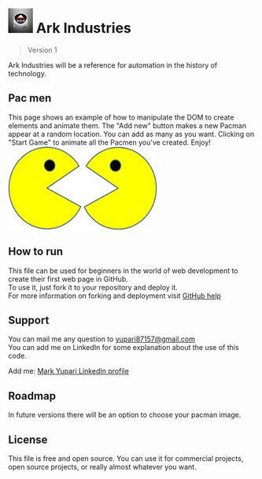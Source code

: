 <h1><img src="./images/logo12.jpg" alt=personal logo" width=50> Ark Industries</h1>

> Version 1

Ark Industries will be a reference for automation in the history of technology.

## Pac men

This page shows an example of how to manipulate the DOM to create elements and animate them. The "Add new" button makes a new Pacman appear at a random location. You can add as many as you want. Clicking on "Start Game" to animate all the Pacmen you've created. Enjoy!  
<img src="./images/PacMan1.png" height="169" width="149">
<img src="./images/PacMan3.png" height="169" width="149">

## How to run

This file can be used for beginners in the world of web development to create their first web page in GitHub.  
To use it, just fork it to your repository and deploy it.  
For more information on forking and deployment visit <a href="https://docs.github.com/en">GitHub help</a>

## Support

You can mail me any question to yupari87157@gmail.com  
You can add me on LinkedIn for some explanation about the use of this code.  
<p>Add me: <a href="https://www.linkedin.com/in/markyupariruiz/" target="_blank">Mark Yupari LinkedIn profile</a></p>

## Roadmap

In future versions there will be an option to choose your pacman image.

## License

This file is free and open source. You can use it for commercial projects, open source projects, or really almost whatever you want.
